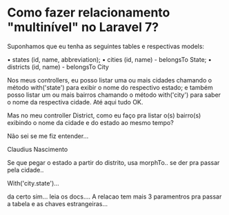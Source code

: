 # Como fazer relacionamento "multinível" no Laravel 7?

Suponhamos que eu tenha as seguintes tables e respectivas models:

• states (id, name, abbreviation);
• cities (id, name) - belongsTo State;
• districts (id, name) - belongsTo City

Nos meus controllers, eu posso listar uma ou mais cidades chamando o método with('state') para exibir o nome do respectivo estado; e também posso listar um ou mais bairros chamando o método with('city') para saber o nome da respectiva cidade. Até aqui tudo OK.

Mas no meu controller District, como eu faço pra listar o(s) bairro(s) exibindo o nome da cidade e do estado ao mesmo tempo?

Não sei se me fiz entender...

Claudius Nascimento

Se que pegar o estado a partir do distrito, usa morphTo.. se der pra passar pela cidade..

With('city.state')...

da certo sim... leia os docs.... A relacao tem mais 3 paramentros pra passar a tabela e as chaves estrangeiras...
